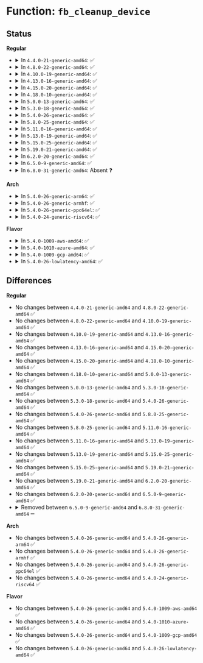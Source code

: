 # Function: <code>fb_cleanup_device</code>

## Status
<b>Regular</b>
<ul>
<li>
<details>
<summary>In <code>4.4.0-21-generic-amd64</code>: ✅</summary>

```c
void fb_cleanup_device(struct fb_info * fb_info)
```

```json
{
  "name": "fb_cleanup_device",
  "collision_type": "Unique Global",
  "inline_type": "No",
  "funcs": [
    {
      "addr": 18446744071583505920,
      "name": "fb_cleanup_device",
      "external": true,
      "loc": "drivers/video/fbdev/core/fbsysfs.c:541",
      "file": "drivers/video/fbdev/core/fbsysfs.c",
      "inline": "seen, unknown",
      "caller_inline": [],
      "caller_func": [
        "drivers/video/fbdev/core/fbmem.c:do_unregister_framebuffer"
      ]
    }
  ],
  "symbols": [
    {
      "addr": 18446744071583505920,
      "name": "fb_cleanup_device",
      "section": ".text",
      "bind": "STB_GLOBAL",
      "size": 75
    }
  ]
}
```
</details>
</li>
<li>
<details>
<summary>In <code>4.8.0-22-generic-amd64</code>: ✅</summary>

```c
void fb_cleanup_device(struct fb_info * fb_info)
```

```json
{
  "name": "fb_cleanup_device",
  "collision_type": "Unique Global",
  "inline_type": "No",
  "funcs": [
    {
      "addr": 18446744071583826608,
      "name": "fb_cleanup_device",
      "external": true,
      "loc": "drivers/video/fbdev/core/fbsysfs.c:541",
      "file": "drivers/video/fbdev/core/fbsysfs.c",
      "inline": "seen, unknown",
      "caller_inline": [],
      "caller_func": [
        "drivers/video/fbdev/core/fbmem.c:do_unregister_framebuffer"
      ]
    }
  ],
  "symbols": [
    {
      "addr": 18446744071583826608,
      "name": "fb_cleanup_device",
      "section": ".text",
      "bind": "STB_GLOBAL",
      "size": 82
    }
  ]
}
```
</details>
</li>
<li>
<details>
<summary>In <code>4.10.0-19-generic-amd64</code>: ✅</summary>

```c
void fb_cleanup_device(struct fb_info * fb_info)
```

```json
{
  "name": "fb_cleanup_device",
  "collision_type": "Unique Global",
  "inline_type": "No",
  "funcs": [
    {
      "addr": 18446744071583965856,
      "name": "fb_cleanup_device",
      "external": true,
      "loc": "drivers/video/fbdev/core/fbsysfs.c:541",
      "file": "drivers/video/fbdev/core/fbsysfs.c",
      "inline": "seen, unknown",
      "caller_inline": [],
      "caller_func": [
        "drivers/video/fbdev/core/fbmem.c:do_unregister_framebuffer"
      ]
    }
  ],
  "symbols": [
    {
      "addr": 18446744071583965856,
      "name": "fb_cleanup_device",
      "section": ".text",
      "bind": "STB_GLOBAL",
      "size": 82
    }
  ]
}
```
</details>
</li>
<li>
<details>
<summary>In <code>4.13.0-16-generic-amd64</code>: ✅</summary>

```c
void fb_cleanup_device(struct fb_info * fb_info)
```

```json
{
  "name": "fb_cleanup_device",
  "collision_type": "Unique Global",
  "inline_type": "No",
  "funcs": [
    {
      "addr": 18446744071584014288,
      "name": "fb_cleanup_device",
      "external": true,
      "loc": "drivers/video/fbdev/core/fbsysfs.c:541",
      "file": "drivers/video/fbdev/core/fbsysfs.c",
      "inline": "seen, unknown",
      "caller_inline": [],
      "caller_func": [
        "drivers/video/fbdev/core/fbmem.c:do_unregister_framebuffer"
      ]
    }
  ],
  "symbols": [
    {
      "addr": 18446744071584014288,
      "name": "fb_cleanup_device",
      "section": ".text",
      "bind": "STB_GLOBAL",
      "size": 83
    }
  ]
}
```
</details>
</li>
<li>
<details>
<summary>In <code>4.15.0-20-generic-amd64</code>: ✅</summary>

```c
void fb_cleanup_device(struct fb_info * fb_info)
```

```json
{
  "name": "fb_cleanup_device",
  "collision_type": "Unique Global",
  "inline_type": "No",
  "funcs": [
    {
      "addr": 18446744071584230224,
      "name": "fb_cleanup_device",
      "external": true,
      "loc": "drivers/video/fbdev/core/fbsysfs.c:541",
      "file": "drivers/video/fbdev/core/fbsysfs.c",
      "inline": "seen, unknown",
      "caller_inline": [],
      "caller_func": [
        "drivers/video/fbdev/core/fbmem.c:do_unregister_framebuffer"
      ]
    }
  ],
  "symbols": [
    {
      "addr": 18446744071584230224,
      "name": "fb_cleanup_device",
      "section": ".text",
      "bind": "STB_GLOBAL",
      "size": 83
    }
  ]
}
```
</details>
</li>
<li>
<details>
<summary>In <code>4.18.0-10-generic-amd64</code>: ✅</summary>

```c
void fb_cleanup_device(struct fb_info * fb_info)
```

```json
{
  "name": "fb_cleanup_device",
  "collision_type": "Unique Global",
  "inline_type": "No",
  "funcs": [
    {
      "addr": 18446744071584450528,
      "name": "fb_cleanup_device",
      "external": true,
      "loc": "drivers/video/fbdev/core/fbsysfs.c:542",
      "file": "drivers/video/fbdev/core/fbsysfs.c",
      "inline": "seen, unknown",
      "caller_inline": [],
      "caller_func": [
        "drivers/video/fbdev/core/fbmem.c:do_unregister_framebuffer"
      ]
    }
  ],
  "symbols": [
    {
      "addr": 18446744071584450528,
      "name": "fb_cleanup_device",
      "section": ".text",
      "bind": "STB_GLOBAL",
      "size": 82
    }
  ]
}
```
</details>
</li>
<li>
<details>
<summary>In <code>5.0.0-13-generic-amd64</code>: ✅</summary>

```c
void fb_cleanup_device(struct fb_info * fb_info)
```

```json
{
  "name": "fb_cleanup_device",
  "collision_type": "Unique Global",
  "inline_type": "No",
  "funcs": [
    {
      "addr": 18446744071584547184,
      "name": "fb_cleanup_device",
      "external": true,
      "loc": "drivers/video/fbdev/core/fbsysfs.c:542",
      "file": "drivers/video/fbdev/core/fbsysfs.c",
      "inline": "seen, unknown",
      "caller_inline": [],
      "caller_func": [
        "drivers/video/fbdev/core/fbmem.c:do_unregister_framebuffer"
      ]
    }
  ],
  "symbols": [
    {
      "addr": 18446744071584547184,
      "name": "fb_cleanup_device",
      "section": ".text",
      "bind": "STB_GLOBAL",
      "size": 82
    }
  ]
}
```
</details>
</li>
<li>
<details>
<summary>In <code>5.3.0-18-generic-amd64</code>: ✅</summary>

```c
void fb_cleanup_device(struct fb_info * fb_info)
```

```json
{
  "name": "fb_cleanup_device",
  "collision_type": "Unique Global",
  "inline_type": "No",
  "funcs": [
    {
      "addr": 18446744071584744960,
      "name": "fb_cleanup_device",
      "external": true,
      "loc": "drivers/video/fbdev/core/fbsysfs.c:534",
      "file": "drivers/video/fbdev/core/fbsysfs.c",
      "inline": "seen, unknown",
      "caller_inline": [],
      "caller_func": [
        "drivers/video/fbdev/core/fbmem.c:do_unregister_framebuffer"
      ]
    }
  ],
  "symbols": [
    {
      "addr": 18446744071584744960,
      "name": "fb_cleanup_device",
      "section": ".text",
      "bind": "STB_GLOBAL",
      "size": 75
    }
  ]
}
```
</details>
</li>
<li>
<details>
<summary>In <code>5.4.0-26-generic-amd64</code>: ✅</summary>

```c
void fb_cleanup_device(struct fb_info * fb_info)
```

```json
{
  "name": "fb_cleanup_device",
  "collision_type": "Unique Global",
  "inline_type": "No",
  "funcs": [
    {
      "addr": 18446744071584879744,
      "name": "fb_cleanup_device",
      "external": true,
      "loc": "drivers/video/fbdev/core/fbsysfs.c:534",
      "file": "drivers/video/fbdev/core/fbsysfs.c",
      "inline": "seen, unknown",
      "caller_inline": [],
      "caller_func": [
        "drivers/video/fbdev/core/fbmem.c:do_unregister_framebuffer"
      ]
    }
  ],
  "symbols": [
    {
      "addr": 18446744071584879744,
      "name": "fb_cleanup_device",
      "section": ".text",
      "bind": "STB_GLOBAL",
      "size": 75
    }
  ]
}
```
</details>
</li>
<li>
<details>
<summary>In <code>5.8.0-25-generic-amd64</code>: ✅</summary>

```c
void fb_cleanup_device(struct fb_info * fb_info)
```

```json
{
  "name": "fb_cleanup_device",
  "collision_type": "Unique Global",
  "inline_type": "No",
  "funcs": [
    {
      "addr": 18446744071585576944,
      "name": "fb_cleanup_device",
      "external": true,
      "loc": "drivers/video/fbdev/core/fbsysfs.c:534",
      "file": "drivers/video/fbdev/core/fbsysfs.c",
      "inline": "seen, unknown",
      "caller_inline": [],
      "caller_func": [
        "drivers/video/fbdev/core/fbmem.c:do_unregister_framebuffer"
      ]
    }
  ],
  "symbols": [
    {
      "addr": 18446744071585576944,
      "name": "fb_cleanup_device",
      "section": ".text",
      "bind": "STB_GLOBAL",
      "size": 75
    }
  ]
}
```
</details>
</li>
<li>
<details>
<summary>In <code>5.11.0-16-generic-amd64</code>: ✅</summary>

```c
void fb_cleanup_device(struct fb_info * fb_info)
```

```json
{
  "name": "fb_cleanup_device",
  "collision_type": "Unique Global",
  "inline_type": "No",
  "funcs": [
    {
      "addr": 18446744071585710400,
      "name": "fb_cleanup_device",
      "external": true,
      "loc": "drivers/video/fbdev/core/fbsysfs.c:534",
      "file": "drivers/video/fbdev/core/fbsysfs.c",
      "inline": "seen, unknown",
      "caller_inline": [],
      "caller_func": [
        "drivers/video/fbdev/core/fbmem.c:do_unregister_framebuffer"
      ]
    }
  ],
  "symbols": [
    {
      "addr": 18446744071585710400,
      "name": "fb_cleanup_device",
      "section": ".text",
      "bind": "STB_GLOBAL",
      "size": 75
    }
  ]
}
```
</details>
</li>
<li>
<details>
<summary>In <code>5.13.0-19-generic-amd64</code>: ✅</summary>

```c
void fb_cleanup_device(struct fb_info * fb_info)
```

```json
{
  "name": "fb_cleanup_device",
  "collision_type": "Unique Global",
  "inline_type": "No",
  "funcs": [
    {
      "addr": 18446744071585590816,
      "name": "fb_cleanup_device",
      "external": true,
      "loc": "drivers/video/fbdev/core/fbsysfs.c:534",
      "file": "drivers/video/fbdev/core/fbsysfs.c",
      "inline": "seen, unknown",
      "caller_inline": [],
      "caller_func": [
        "drivers/video/fbdev/core/fbmem.c:do_unregister_framebuffer"
      ]
    }
  ],
  "symbols": [
    {
      "addr": 18446744071585590816,
      "name": "fb_cleanup_device",
      "section": ".text",
      "bind": "STB_GLOBAL",
      "size": 75
    }
  ]
}
```
</details>
</li>
<li>
<details>
<summary>In <code>5.15.0-25-generic-amd64</code>: ✅</summary>

```c
void fb_cleanup_device(struct fb_info * fb_info)
```

```json
{
  "name": "fb_cleanup_device",
  "collision_type": "Unique Global",
  "inline_type": "No",
  "funcs": [
    {
      "addr": 18446744071586066464,
      "name": "fb_cleanup_device",
      "external": true,
      "loc": "drivers/video/fbdev/core/fbsysfs.c:534",
      "file": "drivers/video/fbdev/core/fbsysfs.c",
      "inline": "seen, unknown",
      "caller_inline": [],
      "caller_func": [
        "drivers/video/fbdev/core/fbmem.c:do_unregister_framebuffer"
      ]
    }
  ],
  "symbols": [
    {
      "addr": 18446744071586066464,
      "name": "fb_cleanup_device",
      "section": ".text",
      "bind": "STB_GLOBAL",
      "size": 99
    }
  ]
}
```
</details>
</li>
<li>
<details>
<summary>In <code>5.19.0-21-generic-amd64</code>: ✅</summary>

```c
void fb_cleanup_device(struct fb_info * fb_info)
```

```json
{
  "name": "fb_cleanup_device",
  "collision_type": "Unique Global",
  "inline_type": "No",
  "funcs": [
    {
      "addr": 18446744071587288304,
      "name": "fb_cleanup_device",
      "external": true,
      "loc": "drivers/video/fbdev/core/fbsysfs.c:540",
      "file": "drivers/video/fbdev/core/fbsysfs.c",
      "inline": "seen, unknown",
      "caller_inline": [],
      "caller_func": [
        "drivers/video/fbdev/core/fbmem.c:do_unregister_framebuffer"
      ]
    }
  ],
  "symbols": [
    {
      "addr": 18446744071587288304,
      "name": "fb_cleanup_device",
      "section": ".text",
      "bind": "STB_GLOBAL",
      "size": 115
    }
  ]
}
```
</details>
</li>
<li>
<details>
<summary>In <code>6.2.0-20-generic-amd64</code>: ✅</summary>

```c
void fb_cleanup_device(struct fb_info * fb_info)
```

```json
{
  "name": "fb_cleanup_device",
  "collision_type": "Unique Global",
  "inline_type": "No",
  "funcs": [
    {
      "addr": 18446744071588528272,
      "name": "fb_cleanup_device",
      "external": true,
      "loc": "drivers/video/fbdev/core/fbsysfs.c:544",
      "file": "drivers/video/fbdev/core/fbsysfs.c",
      "inline": "seen, unknown",
      "caller_inline": [],
      "caller_func": [
        "drivers/video/fbdev/core/fbmem.c:unregister_framebuffer"
      ]
    }
  ],
  "symbols": [
    {
      "addr": 18446744071588528272,
      "name": "fb_cleanup_device",
      "section": ".text",
      "bind": "STB_GLOBAL",
      "size": 115
    }
  ]
}
```
</details>
</li>
<li>
<details>
<summary>In <code>6.5.0-9-generic-amd64</code>: ✅</summary>

```c
void fb_cleanup_device(struct fb_info * fb_info)
```

```json
{
  "name": "fb_cleanup_device",
  "collision_type": "Unique Global",
  "inline_type": "No",
  "funcs": [
    {
      "addr": 18446744071588806768,
      "name": "fb_cleanup_device",
      "external": true,
      "loc": "drivers/video/fbdev/core/fbsysfs.c:543",
      "file": "drivers/video/fbdev/core/fbsysfs.c",
      "inline": "seen, unknown",
      "caller_inline": [],
      "caller_func": [
        "drivers/video/fbdev/core/fbmem.c:unregister_framebuffer"
      ]
    }
  ],
  "symbols": [
    {
      "addr": 18446744071588806768,
      "name": "fb_cleanup_device",
      "section": ".text",
      "bind": "STB_GLOBAL",
      "size": 115
    }
  ]
}
```
</details>
</li>
<li>
<details>
<summary>In <code>6.8.0-31-generic-amd64</code>: Absent ❓</summary>

```json
{
  "name": "fb_cleanup_device",
  "collision_type": "Unique Static",
  "inline_type": "Full",
  "funcs": [
    {
      "addr": 18446744071589119955,
      "name": "fb_cleanup_device",
      "external": false,
      "loc": "drivers/video/fbdev/core/fbsysfs.c:461",
      "file": "drivers/video/fbdev/core/fbsysfs.c",
      "inline": "not declared, inlined",
      "caller_inline": [
        "drivers/video/fbdev/core/fbsysfs.c:fb_device_destroy"
      ],
      "caller_func": []
    }
  ],
  "symbols": []
}
```
</details>
</li>
</ul>
<b>Arch</b>
<ul>
<li>
<details>
<summary>In <code>5.4.0-26-generic-arm64</code>: ✅</summary>

```c
void fb_cleanup_device(struct fb_info * fb_info)
```

```json
{
  "name": "fb_cleanup_device",
  "collision_type": "Unique Global",
  "inline_type": "No",
  "funcs": [
    {
      "addr": 18446603336497275768,
      "name": "fb_cleanup_device",
      "external": true,
      "loc": "drivers/video/fbdev/core/fbsysfs.c:534",
      "file": "drivers/video/fbdev/core/fbsysfs.c",
      "inline": "seen, unknown",
      "caller_inline": [],
      "caller_func": [
        "drivers/video/fbdev/core/fbmem.c:do_unregister_framebuffer"
      ]
    }
  ],
  "symbols": [
    {
      "addr": 18446603336497275768,
      "name": "fb_cleanup_device",
      "section": ".text",
      "bind": "STB_GLOBAL",
      "size": 100
    }
  ]
}
```
</details>
</li>
<li>
<details>
<summary>In <code>5.4.0-26-generic-armhf</code>: ✅</summary>

```c
void fb_cleanup_device(struct fb_info * fb_info)
```

```json
{
  "name": "fb_cleanup_device",
  "collision_type": "Unique Global",
  "inline_type": "No",
  "funcs": [
    {
      "addr": 3230452996,
      "name": "fb_cleanup_device",
      "external": true,
      "loc": "drivers/video/fbdev/core/fbsysfs.c:534",
      "file": "drivers/video/fbdev/core/fbsysfs.c",
      "inline": "seen, unknown",
      "caller_inline": [],
      "caller_func": [
        "drivers/video/fbdev/core/fbmem.c:do_unregister_framebuffer"
      ]
    }
  ],
  "symbols": [
    {
      "addr": 3230452996,
      "name": "fb_cleanup_device",
      "section": ".text",
      "bind": "STB_GLOBAL",
      "size": 88
    }
  ]
}
```
</details>
</li>
<li>
<details>
<summary>In <code>5.4.0-26-generic-ppc64el</code>: ✅</summary>

```c
void fb_cleanup_device(struct fb_info * fb_info)
```

```json
{
  "name": "fb_cleanup_device",
  "collision_type": "Unique Global",
  "inline_type": "No",
  "funcs": [
    {
      "addr": 13835058055291255232,
      "name": "fb_cleanup_device",
      "external": true,
      "loc": "drivers/video/fbdev/core/fbsysfs.c:534",
      "file": "drivers/video/fbdev/core/fbsysfs.c",
      "inline": "seen, unknown",
      "caller_inline": [],
      "caller_func": [
        "drivers/video/fbdev/core/fbmem.c:do_unregister_framebuffer"
      ]
    }
  ],
  "symbols": [
    {
      "addr": 13835058055291255232,
      "name": "fb_cleanup_device",
      "section": ".text",
      "bind": "STB_GLOBAL",
      "size": 148
    }
  ]
}
```
</details>
</li>
<li>
<details>
<summary>In <code>5.4.0-24-generic-riscv64</code>: ✅</summary>

```c
void fb_cleanup_device(struct fb_info * fb_info)
```

```json
{
  "name": "fb_cleanup_device",
  "collision_type": "Unique Global",
  "inline_type": "No",
  "funcs": [
    {
      "addr": 18446743936275809770,
      "name": "fb_cleanup_device",
      "external": true,
      "loc": "drivers/video/fbdev/core/fbsysfs.c:534",
      "file": "drivers/video/fbdev/core/fbsysfs.c",
      "inline": "seen, unknown",
      "caller_inline": [],
      "caller_func": [
        "drivers/video/fbdev/core/fbmem.c:do_unregister_framebuffer"
      ]
    }
  ],
  "symbols": [
    {
      "addr": 18446743936275809770,
      "name": "fb_cleanup_device",
      "section": ".text",
      "bind": "STB_GLOBAL",
      "size": 96
    }
  ]
}
```
</details>
</li>
</ul>
<b>Flavor</b>
<ul>
<li>
<details>
<summary>In <code>5.4.0-1009-aws-amd64</code>: ✅</summary>

```c
void fb_cleanup_device(struct fb_info * fb_info)
```

```json
{
  "name": "fb_cleanup_device",
  "collision_type": "Unique Global",
  "inline_type": "No",
  "funcs": [
    {
      "addr": 18446744071584830928,
      "name": "fb_cleanup_device",
      "external": true,
      "loc": "drivers/video/fbdev/core/fbsysfs.c:534",
      "file": "drivers/video/fbdev/core/fbsysfs.c",
      "inline": "seen, unknown",
      "caller_inline": [],
      "caller_func": [
        "drivers/video/fbdev/core/fbmem.c:do_unregister_framebuffer"
      ]
    }
  ],
  "symbols": [
    {
      "addr": 18446744071584830928,
      "name": "fb_cleanup_device",
      "section": ".text",
      "bind": "STB_GLOBAL",
      "size": 75
    }
  ]
}
```
</details>
</li>
<li>
<details>
<summary>In <code>5.4.0-1010-azure-amd64</code>: ✅</summary>

```c
void fb_cleanup_device(struct fb_info * fb_info)
```

```json
{
  "name": "fb_cleanup_device",
  "collision_type": "Unique Global",
  "inline_type": "No",
  "funcs": [
    {
      "addr": 18446744071584760752,
      "name": "fb_cleanup_device",
      "external": true,
      "loc": "drivers/video/fbdev/core/fbsysfs.c:534",
      "file": "drivers/video/fbdev/core/fbsysfs.c",
      "inline": "seen, unknown",
      "caller_inline": [],
      "caller_func": [
        "drivers/video/fbdev/core/fbmem.c:do_unregister_framebuffer"
      ]
    }
  ],
  "symbols": [
    {
      "addr": 18446744071584760752,
      "name": "fb_cleanup_device",
      "section": ".text",
      "bind": "STB_GLOBAL",
      "size": 75
    }
  ]
}
```
</details>
</li>
<li>
<details>
<summary>In <code>5.4.0-1009-gcp-amd64</code>: ✅</summary>

```c
void fb_cleanup_device(struct fb_info * fb_info)
```

```json
{
  "name": "fb_cleanup_device",
  "collision_type": "Unique Global",
  "inline_type": "No",
  "funcs": [
    {
      "addr": 18446744071584832352,
      "name": "fb_cleanup_device",
      "external": true,
      "loc": "drivers/video/fbdev/core/fbsysfs.c:534",
      "file": "drivers/video/fbdev/core/fbsysfs.c",
      "inline": "seen, unknown",
      "caller_inline": [],
      "caller_func": [
        "drivers/video/fbdev/core/fbmem.c:do_unregister_framebuffer"
      ]
    }
  ],
  "symbols": [
    {
      "addr": 18446744071584832352,
      "name": "fb_cleanup_device",
      "section": ".text",
      "bind": "STB_GLOBAL",
      "size": 75
    }
  ]
}
```
</details>
</li>
<li>
<details>
<summary>In <code>5.4.0-26-lowlatency-amd64</code>: ✅</summary>

```c
void fb_cleanup_device(struct fb_info * fb_info)
```

```json
{
  "name": "fb_cleanup_device",
  "collision_type": "Unique Global",
  "inline_type": "No",
  "funcs": [
    {
      "addr": 18446744071584937424,
      "name": "fb_cleanup_device",
      "external": true,
      "loc": "drivers/video/fbdev/core/fbsysfs.c:534",
      "file": "drivers/video/fbdev/core/fbsysfs.c",
      "inline": "seen, unknown",
      "caller_inline": [],
      "caller_func": [
        "drivers/video/fbdev/core/fbmem.c:do_unregister_framebuffer"
      ]
    }
  ],
  "symbols": [
    {
      "addr": 18446744071584937424,
      "name": "fb_cleanup_device",
      "section": ".text",
      "bind": "STB_GLOBAL",
      "size": 75
    }
  ]
}
```
</details>
</li>
</ul>

## Differences
<b>Regular</b>
<ul>
<li>
No changes between <code>4.4.0-21-generic-amd64</code> and <code>4.8.0-22-generic-amd64</code> ✅
</li>
<li>
No changes between <code>4.8.0-22-generic-amd64</code> and <code>4.10.0-19-generic-amd64</code> ✅
</li>
<li>
No changes between <code>4.10.0-19-generic-amd64</code> and <code>4.13.0-16-generic-amd64</code> ✅
</li>
<li>
No changes between <code>4.13.0-16-generic-amd64</code> and <code>4.15.0-20-generic-amd64</code> ✅
</li>
<li>
No changes between <code>4.15.0-20-generic-amd64</code> and <code>4.18.0-10-generic-amd64</code> ✅
</li>
<li>
No changes between <code>4.18.0-10-generic-amd64</code> and <code>5.0.0-13-generic-amd64</code> ✅
</li>
<li>
No changes between <code>5.0.0-13-generic-amd64</code> and <code>5.3.0-18-generic-amd64</code> ✅
</li>
<li>
No changes between <code>5.3.0-18-generic-amd64</code> and <code>5.4.0-26-generic-amd64</code> ✅
</li>
<li>
No changes between <code>5.4.0-26-generic-amd64</code> and <code>5.8.0-25-generic-amd64</code> ✅
</li>
<li>
No changes between <code>5.8.0-25-generic-amd64</code> and <code>5.11.0-16-generic-amd64</code> ✅
</li>
<li>
No changes between <code>5.11.0-16-generic-amd64</code> and <code>5.13.0-19-generic-amd64</code> ✅
</li>
<li>
No changes between <code>5.13.0-19-generic-amd64</code> and <code>5.15.0-25-generic-amd64</code> ✅
</li>
<li>
No changes between <code>5.15.0-25-generic-amd64</code> and <code>5.19.0-21-generic-amd64</code> ✅
</li>
<li>
No changes between <code>5.19.0-21-generic-amd64</code> and <code>6.2.0-20-generic-amd64</code> ✅
</li>
<li>
No changes between <code>6.2.0-20-generic-amd64</code> and <code>6.5.0-9-generic-amd64</code> ✅
</li>
<li>
<details>
<summary>Removed between <code>6.5.0-9-generic-amd64</code> and <code>6.8.0-31-generic-amd64</code> ➖</summary>

```c
void fb_cleanup_device(struct fb_info * fb_info)
```
</details>
</li>
</ul>
<b>Arch</b>
<ul>
<li>
No changes between <code>5.4.0-26-generic-amd64</code> and <code>5.4.0-26-generic-arm64</code> ✅
</li>
<li>
No changes between <code>5.4.0-26-generic-amd64</code> and <code>5.4.0-26-generic-armhf</code> ✅
</li>
<li>
No changes between <code>5.4.0-26-generic-amd64</code> and <code>5.4.0-26-generic-ppc64el</code> ✅
</li>
<li>
No changes between <code>5.4.0-26-generic-amd64</code> and <code>5.4.0-24-generic-riscv64</code> ✅
</li>
</ul>
<b>Flavor</b>
<ul>
<li>
No changes between <code>5.4.0-26-generic-amd64</code> and <code>5.4.0-1009-aws-amd64</code> ✅
</li>
<li>
No changes between <code>5.4.0-26-generic-amd64</code> and <code>5.4.0-1010-azure-amd64</code> ✅
</li>
<li>
No changes between <code>5.4.0-26-generic-amd64</code> and <code>5.4.0-1009-gcp-amd64</code> ✅
</li>
<li>
No changes between <code>5.4.0-26-generic-amd64</code> and <code>5.4.0-26-lowlatency-amd64</code> ✅
</li>
</ul>
